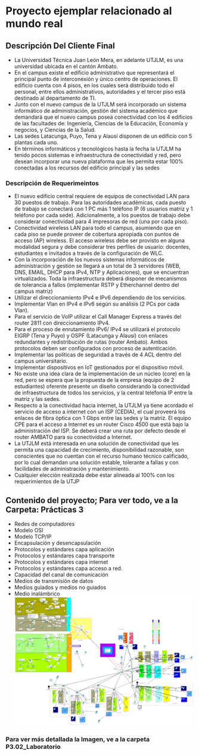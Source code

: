 
# Proyecto ejemplar relacionado al mundo real
## Descripción Del Cliente Final  
* La Universidad Técnica Juan León Mera, en adelante UTJLM, es una universidad 
ubicada en el cantón Ambato.  
* En el campus existe el edificio administrativo que representará el principal punto de 
interconexión y único centro de operaciones. El edificio cuenta con 4 pisos, en los cuales 
será distribuido todo el personal, entre ellos administrativos, autoridades y el tercer piso 
está destinado al departamento de TI.  
* Junto con el nuevo campus de la UTJLM será incorporado un sistema informático de 
administración, gestión del sistema académico que demandará que el nuevo campus 
posea conectividad con los 4 edificios de las facultades de: Ingeniería, Ciencias de la 
Educación, Economía y negocios, y Ciencias de la Salud.  
* Las sedes Latacunga, Puyo, Tena y Alausí disponen de un edificio con 5 plantas cada 
uno.  
* En términos informáticos y tecnológicos hasta la fecha la UTJLM ha tenido pocos 
sistemas e infraestructura de conectividad y red, pero desean incorporar una nueva 
plataforma que les permita estar 100% conectadas a los recursos del edificio principal y 
las sedes
### Descripción de Requerimeintos
* El nuevo edificio central requiere de equipos de conectividad LAN para 30 puestos de 
trabajo. Para las autoridades académicas, cada puesto de trabajo se conectará con 1 
PC más 1 teléfono IP (6 usuarios matriz y 1 teléfono por cada sede). Adicionalmente, a 
los puestos de trabajo debe considerar conectividad para 4 impresoras de red (una por 
cada piso).  
* Conectividad wireless LAN para todo el campus, asumiendo que en cada piso se puede 
proveer de cobertura apropiada con puntos de acceso (AP) wireless. El acceso wireless 
debe ser provisto en alguna modalidad segura y debe considerar tres perfiles de usuario: 
docentes, estudiantes e invitados a través de la configuración de WLC.  
* Con la incorporación de los nuevos sistemas informáticos de administración y gestión 
se llegará a un total de 3 servidores (WEB, DNS, EMAIL, DHCP para IPv4, NTP y 
Aplicaciones), que se encuentran virtualizados. Toda la infraestructura deberá disponer de mecanismos de tolerancia a fallos (implementar RSTP y Etherchannel dentro del 
campus matriz)  
* Utilizar el direccionamiento IPv4 e IPv6 dependiendo de los servicios.  
* Implementar Vlan en IPv4 e IPv6 según su análisis (2 PCs por cada Vlan).  
* Para el servicio de VoIP utilizar el Call Manager Express a través del router 2811 con 
direccionamiento IPv4.  
* Para el proceso de enrutamiento IPv6/ IPv4 se utilizará el protocolo EIGRP (Tena y 
Puyo) y OSPF (Latacunga y Alausí) con enlaces redundantes y redistribución de rutas 
(router Ambato). Ambos protocolos deben ser configurados con proceso de 
autenticación.  
* Implementar las políticas de seguridad a través de 4 ACL dentro del campus 
universitario.  
* Implementar dispositivos en IoT gestionados por el dispositivo móvil. 
* No existe una idea clara de la implementación de un núcleo (core) en la red, pero se 
espera que la propuesta de la empresa (equipo de 2 estudiantes) oferente presente un 
diseño considerando la conectividad de infraestructura de todos los servicios, y la central 
telefonía IP entre la matriz y las sedes.  
* Respecto a la conectividad hacia internet, la UTJLM ya tiene acordado el servicio de 
acceso a internet con un ISP (CEDIA), el cual proveerá los enlaces de fibra óptica con 
1 Gbps entre las sedes y la matriz. El equipo CPE para el acceso a Internet es un router 
Cisco 4500 que está bajo la administración del ISP. Se deberá crear una ruta por defecto 
desde el router AMBATO para su conectividad a Internet. 
* La UTJLM está interesada en una solución de conectividad que les permita una 
capacidad de crecimiento, disponibilidad razonable, son conscientes que no cuentan 
con el recurso humano técnico calificado, por lo cual demandan una solución estable, 
tolerante a fallas y con facilidades de administración y mantenimiento.  
* Cualquier elección realizada debe estar alineada al 100% con los requerimientos de la 
UTJP

## Contenido del proyecto; Para ver todo, ve a la Carpeta:  **Prácticas 3**
* Redes de computadores 
* Modelo OSI 
* Modelo TCP/IP 
* Encapsulación y desencapsulación 
* Protocolos y estándares capa aplicación 
* Protocolos y estándares capa transporte 
* Protocolos y estándares capa internet 
* Protocolos y estándares capa acceso a red. 
* Capacidad del canal de comunicación 
* Medios de transmisión de datos  
* Medios guiados y medios no guiados 
* Medio inalámbrico 
![](/image.png)
### Para ver más detallada la Imagen, ve a la carpeta **P3.02_Laboratorio**